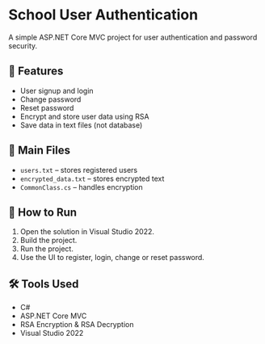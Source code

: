 # School User Authentication

A simple ASP.NET Core MVC project for user authentication and password security.

## 🔐 Features

- User signup and login
- Change password
- Reset password
- Encrypt and store user data using RSA
- Save data in text files (not database)

## 📁 Main Files

- `users.txt` – stores registered users
- `encrypted_data.txt` – stores encrypted text
- `CommonClass.cs` – handles encryption

## 🚀 How to Run

1. Open the solution in Visual Studio 2022.
2. Build the project.
3. Run the project.
4. Use the UI to register, login, change or reset password.

## 🛠 Tools Used

- C#
- ASP.NET Core MVC
- RSA Encryption & RSA Decryption
- Visual Studio 2022

